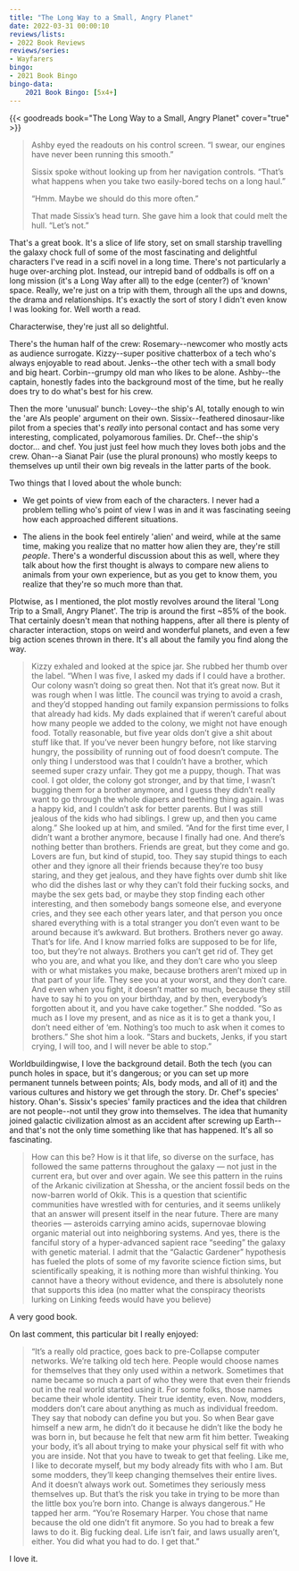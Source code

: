 ```yaml
---
title: "The Long Way to a Small, Angry Planet"
date: 2022-03-31 00:00:10
reviews/lists:
- 2022 Book Reviews
reviews/series:
- Wayfarers
bingo:
- 2021 Book Bingo
bingo-data:
    2021 Book Bingo: [5x4+]
---
```

{{< goodreads book="The Long Way to a Small, Angry Planet" cover="true" >}}

> Ashby eyed the readouts on his control screen. “I swear, our engines have never been running this smooth.”
> 
> Sissix spoke without looking up from her navigation controls. “That’s what happens when you take two easily-bored techs on a long haul.”
> 
> “Hmm. Maybe we should do this more often.”
> 
> That made Sissix’s head turn. She gave him a look that could melt the hull. “Let’s not.”

That's a great book. It's a slice of life story, set on small starship travelling the galaxy chock full of some of the most fascinating and delightful characters I've read in a scifi novel in a long time. There's not particularly a huge over-arching plot. Instead, our intrepid band of oddballs is off on a long mission (it's a Long Way after all) to the edge (center?) of 'known' space. Really, we're just on a trip with them, through all the ups and downs, the drama and relationships. It's exactly the sort of story I didn't even know I was looking for. Well worth a read. 

<!--more-->

Characterwise, they're just all so delightful. 

There's the human half of the crew: Rosemary--newcomer who mostly acts as audience surrogate.  Kizzy--super positive chatterbox of a tech who's always enjoyable to read about. Jenks--the other tech with a small body and big heart. Corbin--grumpy old man who likes to be alone. Ashby--the captain, honestly fades into the background most of the time, but he really does try to do what's best for his crew. 

Then the more 'unusual' bunch: Lovey--the ship's AI, totally enough to win the 'are AIs people' argument on their own. Sissix--feathered dinosaur-like pilot from a species that's *really* into personal contact and has some very interesting, complicated, polyamorous families. Dr. Chef--the ship's doctor... and chef. You just just feel how much they loves both jobs and the crew. Ohan--a Sianat Pair (use the plural pronouns) who mostly keeps to themselves up until their own big reveals in the latter parts of the book. 

Two things that I loved about the whole bunch: 

* We get points of view from each of the characters. I never had a problem telling who's point of view I was in and it was fascinating seeing how each approached different situations. 

* The aliens in the book feel entirely 'alien' and weird, while at the same time, making you realize that no matter how alien they are, they're still *people*. There's a wonderful discussion about this as well, where they talk about how the first thought is always to compare new aliens to animals from your own experience, but as you get to know them, you realize that they're so much more than that. 

Plotwise, as I mentioned, the plot mostly revolves around the literal 'Long Trip to a Small, Angry Planet'. The trip is around the first ~85% of the book. That certainly doesn't mean that nothing happens, after all there is plenty of character interaction, stops on weird and wonderful planets, and even a few big action scenes thrown in there. It's all about the family you find along the way. 

> Kizzy exhaled and looked at the spice jar. She rubbed her thumb over the label. “When I was five, I asked my dads if I could have a brother. Our colony wasn’t doing so great then. Not that it’s great now. But it was rough when I was little. The council was trying to avoid a crash, and they’d stopped handing out family expansion permissions to folks that already had kids. My dads explained that if weren’t careful about how many people we added to the colony, we might not have enough food. Totally reasonable, but five year olds don’t give a shit about stuff like that. If you’ve never been hungry before, not like starving hungry, the possibility of running out of food doesn’t compute. The only thing I understood was that I couldn’t have a brother, which seemed super crazy unfair. They got me a puppy, though. That was cool. I got older, the colony got stronger, and by that time, I wasn’t bugging them for a brother anymore, and I guess they didn’t really want to go through the whole diapers and teething thing again. I was a happy kid, and I couldn’t ask for better parents. But I was still jealous of the kids who had siblings. I grew up, and then you came along.” She looked up at him, and smiled. “And for the first time ever, I didn’t want a brother anymore, because I finally had one. And there’s nothing better than brothers. Friends are great, but they come and go. Lovers are fun, but kind of stupid, too. They say stupid things to each other and they ignore all their friends because they’re too busy staring, and they get jealous, and they have fights over dumb shit like who did the dishes last or why they can’t fold their fucking socks, and maybe the sex gets bad, or maybe they stop finding each other interesting, and then somebody bangs someone else, and everyone cries, and they see each other years later, and that person you once shared everything with is a total stranger you don’t even want to be around because it’s awkward. But brothers. Brothers never go away. That’s for life. And I know married folks are supposed to be for life, too, but they’re not always. Brothers you can’t get rid of. They get who you are, and what you like, and they don’t care who you sleep with or what mistakes you make, because brothers aren’t mixed up in that part of your life. They see you at your worst, and they don’t care. And even when you fight, it doesn’t matter so much, because they still have to say hi to you on your birthday, and by then, everybody’s forgotten about it, and you have cake together.” She nodded. “So as much as I love my present, and as nice as it is to get a thank you, I don’t need either of ‘em. Nothing’s too much to ask when it comes to brothers.” She shot him a look. “Stars and buckets, Jenks, if you start crying, I will too, and I will never be able to stop.”

Worldbuildingwise, I love the background detail. Both the tech (you can punch holes in space, but it's dangerous; or you can set up more permanent tunnels between points; AIs, body mods, and all of it) and the various cultures and history we get through the story. Dr. Chef's species' history. Ohan's. Sissix's species' family practices and the idea that children are not people--not until they grow into themselves. The idea that humanity joined galactic civilization almost as an accident after screwing up Earth--and that's not the only time something like that has happened. It's all so fascinating. 

> How can this be? How is it that life, so diverse on the surface, has followed the same patterns throughout the galaxy — not just in the current era, but over and over again. We see this pattern in the ruins of the Arkanic civilization at Shessha, or the ancient fossil beds on the now-barren world of Okik. This is a question that scientific communities have wrestled with for centuries, and it seems unlikely that an answer will present itself in the near future. There are many theories — asteroids carrying amino acids, supernovae blowing organic material out into neighboring systems. And yes, there is the fanciful story of a hyper-advanced sapient race “seeding” the galaxy with genetic material. I admit that the “Galactic Gardener” hypothesis has fueled the plots of some of my favorite science fiction sims, but scientifically speaking, it is nothing more than wishful thinking. You cannot have a theory without evidence, and there is absolutely none that supports this idea (no matter what the conspiracy theorists lurking on Linking feeds would have you believe)

A very good book. 

On last comment, this particular bit I really enjoyed:

> “It’s a really old practice, goes back to pre-Collapse computer networks. We’re talking old tech here. People would choose names for themselves that they only used within a network. Sometimes that name became so much a part of who they were that even their friends out in the real world started using it. For some folks, those names became their whole identity. Their true identity, even. Now, modders, modders don’t care about anything as much as individual freedom. They say that nobody can define you but you. So when Bear gave himself a new arm, he didn’t do it because he didn’t like the body he was born in, but because he felt that new arm fit him better. Tweaking your body, it’s all about trying to make your physical self fit with who you are inside. Not that you have to tweak to get that feeling. Like me, I like to decorate myself, but my body already fits with who I am. But some modders, they’ll keep changing themselves their entire lives. And it doesn’t always work out. Sometimes they seriously mess themselves up. But that’s the risk you take in trying to be more than the little box you’re born into. Change is always dangerous.” He tapped her arm. “You’re Rosemary Harper. You chose that name because the old one didn’t fit anymore. So you had to break a few laws to do it. Big fucking deal. Life isn’t fair, and laws usually aren’t, either. You did what you had to do. I get that.”

I love it. 
